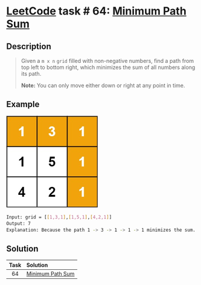# [LeetCode][leetcode] task # 64: [Minimum Path Sum][task]

Description
-----------

> Given a `m x n` `grid` filled with non-negative numbers,
> find a path from top left to bottom right,
> which minimizes the sum of all numbers along its path.
> 
> **Note:** You can only move either down or right at any point in time.

Example
-------

![grid.png](image/grid.png)

```sh
Input: grid = [[1,3,1],[1,5,1],[4,2,1]]
Output: 7
Explanation: Because the path 1 -> 3 -> 1 -> 1 -> 1 minimizes the sum.
```

Solution
--------

| Task | Solution                     |
|:----:|:-----------------------------|
|  64  | [Minimum Path Sum][solution] |


[leetcode]: <http://leetcode.com/>
[task]: <https://leetcode.com/problems/unique-paths/>
[solution]: <https://github.com/wellaxis/praxis-leetcode/blob/main/src/main/java/com/witalis/praxis/leetcode/task/h1/p64/option/Practice.java>
